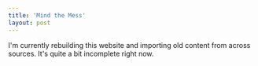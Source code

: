 ```yaml
---
title: 'Mind the Mess'
layout: post
---
```


I'm currently rebuilding this website and importing old content from across sources. It's quite a bit incomplete right now.
